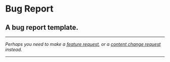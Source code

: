 # Bug Report
## A bug report template.

---

_Perhaps you need to make a [feature request](/feature-request.md), or a [content change request](/content-change-request.md) instead._

---

